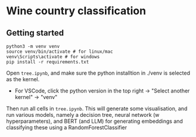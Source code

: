 # Wine country classification

## Getting started
```
python3 -m venv venv
source venv/bin/activate # for linux/mac
venv\Scripts\activate # for windows
pip install -r requirements.txt
```

Open `tree.ipynb`, and make sure the python installtion in ./venv is selected as the kernel.
- For VSCode, click the python version in the top right -> "Select another kernel" -> "venv"

Then run all cells in `tree.ipynb`. 
This will generate some visualisation, and run various models, namely a decision tree, neural network (w hyperparameters), and BERT (and LLM) for generating embeddings and classifying these using a RandomForestClassifier
